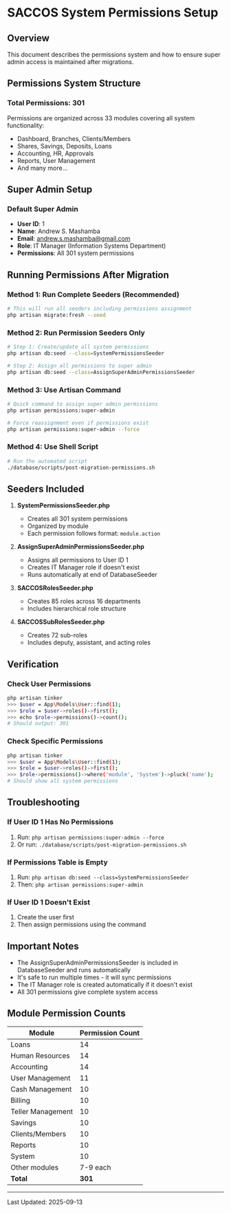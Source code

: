 # SACCOS System Permissions Setup

## Overview
This document describes the permissions system and how to ensure super admin access is maintained after migrations.

## Permissions System Structure

### Total Permissions: 301
Permissions are organized across 33 modules covering all system functionality:
- Dashboard, Branches, Clients/Members
- Shares, Savings, Deposits, Loans
- Accounting, HR, Approvals
- Reports, User Management
- And many more...

## Super Admin Setup

### Default Super Admin
- **User ID**: 1
- **Name**: Andrew S. Mashamba
- **Email**: andrew.s.mashamba@gmail.com
- **Role**: IT Manager (Information Systems Department)
- **Permissions**: All 301 system permissions

## Running Permissions After Migration

### Method 1: Run Complete Seeders (Recommended)
```bash
# This will run all seeders including permissions assignment
php artisan migrate:fresh --seed
```

### Method 2: Run Permission Seeders Only
```bash
# Step 1: Create/update all system permissions
php artisan db:seed --class=SystemPermissionsSeeder

# Step 2: Assign all permissions to super admin
php artisan db:seed --class=AssignSuperAdminPermissionsSeeder
```

### Method 3: Use Artisan Command
```bash
# Quick command to assign super admin permissions
php artisan permissions:super-admin

# Force reassignment even if permissions exist
php artisan permissions:super-admin --force
```

### Method 4: Use Shell Script
```bash
# Run the automated script
./database/scripts/post-migration-permissions.sh
```

## Seeders Included

1. **SystemPermissionsSeeder.php**
   - Creates all 301 system permissions
   - Organized by module
   - Each permission follows format: `module.action`

2. **AssignSuperAdminPermissionsSeeder.php**
   - Assigns all permissions to User ID 1
   - Creates IT Manager role if doesn't exist
   - Runs automatically at end of DatabaseSeeder

3. **SACCOSRolesSeeder.php**
   - Creates 85 roles across 16 departments
   - Includes hierarchical role structure

4. **SACCOSSubRolesSeeder.php**
   - Creates 72 sub-roles
   - Includes deputy, assistant, and acting roles

## Verification

### Check User Permissions
```bash
php artisan tinker
>>> $user = App\Models\User::find(1);
>>> $role = $user->roles()->first();
>>> echo $role->permissions()->count();
# Should output: 301
```

### Check Specific Permissions
```bash
php artisan tinker
>>> $user = App\Models\User::find(1);
>>> $role = $user->roles()->first();
>>> $role->permissions()->where('module', 'System')->pluck('name');
# Should show all system permissions
```

## Troubleshooting

### If User ID 1 Has No Permissions
1. Run: `php artisan permissions:super-admin --force`
2. Or run: `./database/scripts/post-migration-permissions.sh`

### If Permissions Table is Empty
1. Run: `php artisan db:seed --class=SystemPermissionsSeeder`
2. Then: `php artisan permissions:super-admin`

### If User ID 1 Doesn't Exist
1. Create the user first
2. Then assign permissions using the command

## Important Notes

- The AssignSuperAdminPermissionsSeeder is included in DatabaseSeeder and runs automatically
- It's safe to run multiple times - it will sync permissions
- The IT Manager role is created automatically if it doesn't exist
- All 301 permissions give complete system access

## Module Permission Counts

| Module | Permission Count |
|--------|-----------------|
| Loans | 14 |
| Human Resources | 14 |
| Accounting | 14 |
| User Management | 11 |
| Cash Management | 10 |
| Billing | 10 |
| Teller Management | 10 |
| Savings | 10 |
| Clients/Members | 10 |
| Reports | 10 |
| System | 10 |
| Other modules | 7-9 each |
| **Total** | **301** |

---
Last Updated: 2025-09-13